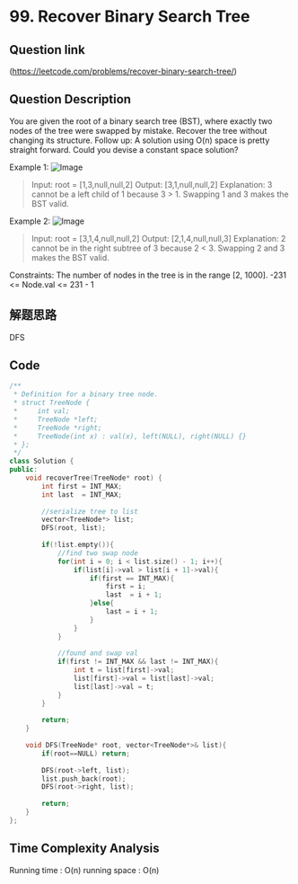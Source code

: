 # 99. Recover Binary Search Tree

## Question link
(https://leetcode.com/problems/recover-binary-search-tree/)

## Question Description
You are given the root of a binary search tree (BST), where exactly two nodes of the tree were swapped by mistake. Recover the tree without changing its structure.
Follow up: A solution using O(n) space is pretty straight forward. Could you devise a constant space solution?

Example 1:
![Image](https://assets.leetcode.com/uploads/2020/10/28/recover1.jpg)

> Input: root = [1,3,null,null,2]
> Output: [3,1,null,null,2]
> Explanation: 3 cannot be a left child of 1 because 3 > 1. Swapping 1 and 3 makes the BST valid.

Example 2:
![Image](https://assets.leetcode.com/uploads/2020/10/28/recover2.jpg)

> Input: root = [3,1,4,null,null,2]
> Output: [2,1,4,null,null,3]
> Explanation: 2 cannot be in the right subtree of 3 because 2 < 3. Swapping 2 and 3 makes the BST valid.
 
Constraints:
The number of nodes in the tree is in the range [2, 1000].
-231 <= Node.val <= 231 - 1

## 解题思路
DFS

## Code
```c++
/**
 * Definition for a binary tree node.
 * struct TreeNode {
 *     int val;
 *     TreeNode *left;
 *     TreeNode *right;
 *     TreeNode(int x) : val(x), left(NULL), right(NULL) {}
 * };
 */
class Solution {
public:
    void recoverTree(TreeNode* root) {
        int first = INT_MAX;
        int last  = INT_MAX;
        
        //serialize tree to list
        vector<TreeNode*> list;
        DFS(root, list);
        
        if(!list.empty()){
            //find two swap node
            for(int i = 0; i < list.size() - 1; i++){
                if(list[i]->val > list[i + 1]->val){
                    if(first == INT_MAX){
                        first = i;
                        last  = i + 1;
                    }else{
                        last = i + 1;
                    }
                }
            }
            
            //found and swap val
            if(first != INT_MAX && last != INT_MAX){
                int t = list[first]->val;
                list[first]->val = list[last]->val;
                list[last]->val = t;
            }
        }
        
        return;
    }
    
    void DFS(TreeNode* root, vector<TreeNode*>& list){
        if(root==NULL) return;
        
        DFS(root->left, list);
        list.push_back(root);
        DFS(root->right, list);
        
        return;
    }
};
```

## Time Complexity Analysis
Running time  : O(n)
running space : O(n)